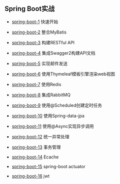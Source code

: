 ## Spring Boot实战
* <a href="https://github.com/withstars/Spring-Boot-Demo/tree/master/spring-boot-1">spring-boot-1</a> 快速开始
* <a href="https://github.com/withstars/Spring-Boot-Demo/tree/master/spring-boot-2">spring-boot-2</a> 整合MyBatis
* <a href="https://github.com/withstars/Spring-Boot-Demo/tree/master/spring-boot-3">spring-boot-3</a> 构建RESTful API
* <a href="https://github.com/withstars/Spring-Boot-Demo/tree/master/spring-boot-4">spring-boot-4</a> 集成Swagger2构建API文档
* <a href="https://github.com/withstars/Spring-Boot-Demo/tree/master/spring-boot-5">spring-boot-5</a> 实现邮件发送
* <a href="https://github.com/withstars/Spring-Boot-Demo/tree/master/spring-boot-6">spring-boot-6</a> 使用Thymeleaf模板引擎渲染web视图
* <a href="https://github.com/withstars/Spring-Boot-Demo/tree/master/spring-boot-7">spring-boot-7</a> 使用Redis
* <a href="https://github.com/withstars/Spring-Boot-Demo/tree/master/spring-boot-8">spring-boot-8</a> 集成RabbitMQ
* <a href="https://github.com/withstars/Spring-Boot-Demo/tree/master/spring-boot-9">spring-boot-9</a> 使用@Scheduled创建定时任务
* <a href="https://github.com/withstars/Spring-Boot-Demo/tree/master/spring-boot-10">spring-boot-10</a> 使用Spring-data-jpa
* <a href="https://github.com/withstars/Spring-Boot-Demo/tree/master/spring-boot-11">spring-boot-11</a> 使用@Async实现异步调用
* <a href="https://github.com/withstars/Spring-Boot-Demo/tree/master/spring-boot-12">spring-boot-12</a> 统一异常处理
* <a href="https://github.com/withstars/Spring-Boot-Demo/tree/master/spring-boot-13">spring-boot-13</a> 事务管理
* <a href="https://github.com/withstars/Spring-Boot-Demo/tree/master/spring-boot-14">spring-boot-14</a> Ecache
* <a href="https://github.com/withstars/Spring-Boot-Demo/tree/master/spring-boot-15">spring-boot-15</a> spring-boot actuator

* <a href="https://github.com/withstars/Spring-Boot-Demo/tree/master/spring-boot-16">spring-boot-16</a> jwt